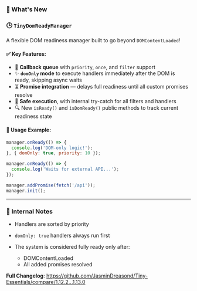 ### 🚀 What's New

### 🕒 `TinyDomReadyManager`

A flexible DOM readiness manager built to go beyond `DOMContentLoaded`!

#### ✅ Key Features:

* 🔁 **Callback queue** with `priority`, `once`, and `filter` support
* ✨ **`domOnly` mode** to execute handlers immediately after the DOM is ready, skipping async waits
* ⏳ **Promise integration** — delays full readiness until all custom promises resolve
* 🧠 **Safe execution**, with internal try-catch for all filters and handlers
* 🔍 New `isReady()` and `isDomReady()` public methods to track current readiness state

#### 📘 Usage Example:

```js
manager.onReady(() => {
  console.log('DOM-only logic!');
}, { domOnly: true, priority: 10 });

manager.onReady(() => {
  console.log('Waits for external API...');
});

manager.addPromise(fetch('/api'));
manager.init();
```

---

### 🧪 Internal Notes

* Handlers are sorted by priority
* `domOnly: true` handlers always run first
* The system is considered fully ready only after:

  * DOMContentLoaded
  * All added promises resolved

**Full Changelog**: https://github.com/JasminDreasond/Tiny-Essentials/compare/1.12.2...1.13.0